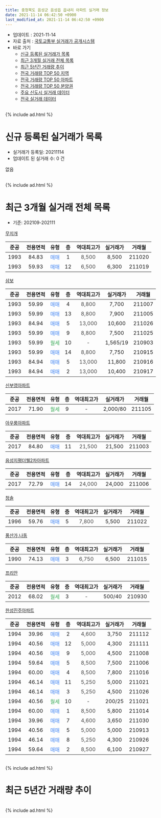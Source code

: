 ```yaml
---
title: 충청북도 음성군 음성읍 읍내리 아파트 실거래 정보
date: 2021-11-14 06:42:50 +0900
last_modified_at: 2021-11-14 06:42:50 +0900
---
```


* 업데이트 : 2021-11-14
* 자료 출처 : [국토교통부 실거래가 공개시스템](http://rt.molit.go.kr)
* 바로 가기
    * [신규 등록된 실거래가 목록](#신규-등록된-실거래가-목록)
    * [최근 3개월 실거래 전체 목록](#최근-3개월-실거래-전체-목록)
    * [최근 5년간 거래량 추이](#최근-5년간-거래량-추이)
    * [전국 거래량 TOP 50 지역](https://inasie.github.io/apt-trade-info/최근-3개월-전국에서-가장-거래가-많이-발생한-지역)
    * [전국 거래량 TOP 50 아파트](https://inasie.github.io/apt-trade-info/최근-3개월-전국에서-가장-거래가-많이-발생한-아파트)
    * [전국 거래량 TOP 50 분양권](https://inasie.github.io/apt-trade-info/최근-3개월-전국에서-가장-거래가-많이-발생한-분양권)
    * [주요 신도시 실거래 데이터](https://inasie.github.io/apt-trade-info/주요-신도시)
    * [전국 실거래 데이터](https://inasie.github.io/apt-trade-info/전국)
<br>
{% include ad.html %}
<br>

# 신규 등록된 실거래가 목록
* 실거래가 등록일: 20211114
* 업데이트 된 실거래 수: 0 건

없음

<br>
{% include ad.html %}
<br>

# 최근 3개월 실거래 전체 목록
* 기준: 202109-202111


[무지개](https://search.naver.com/search.naver?query=%EC%B6%A9%EC%B2%AD%EB%B6%81%EB%8F%84+%EC%9D%8C%EC%84%B1%EA%B5%B0+%EC%9D%8C%EC%84%B1%EC%9D%8D+%EC%9D%8D%EB%82%B4%EB%A6%AC+%EB%AC%B4%EC%A7%80%EA%B0%9C)

|준공|전용면적|유형|층|역대최고가|실거래가|거래월|
|:---:|:---:|:---:|:---:|:---:|:---:|:---:|
|1993|84.83|<span style="color:#4285f3">매매</span>|1|<span style="color:#444444">8,500</span>|8,500|211020|
|1993|59.93|<span style="color:#4285f3">매매</span>|12|<span style="color:#444444">6,500</span>|6,300|211019|

[삼보](https://search.naver.com/search.naver?query=%EC%B6%A9%EC%B2%AD%EB%B6%81%EB%8F%84+%EC%9D%8C%EC%84%B1%EA%B5%B0+%EC%9D%8C%EC%84%B1%EC%9D%8D+%EC%9D%8D%EB%82%B4%EB%A6%AC+%EC%82%BC%EB%B3%B4)

|준공|전용면적|유형|층|역대최고가|실거래가|거래월|
|:---:|:---:|:---:|:---:|:---:|:---:|:---:|
|1993|59.99|<span style="color:#4285f3">매매</span>|4|<span style="color:#444444">8,800</span>|7,700|211007|
|1993|59.99|<span style="color:#4285f3">매매</span>|13|<span style="color:#444444">8,800</span>|7,900|211005|
|1993|84.94|<span style="color:#4285f3">매매</span>|5|<span style="color:#444444">13,000</span>|10,600|211026|
|1993|59.99|<span style="color:#4285f3">매매</span>|9|<span style="color:#444444">8,800</span>|7,500|211025|
|1993|59.99|<span style="color:#34a853">월세</span>|10|<span style="color:#444444">-</span>|1,565/19|210903|
|1993|59.99|<span style="color:#4285f3">매매</span>|14|<span style="color:#444444">8,800</span>|7,750|210915|
|1993|84.94|<span style="color:#4285f3">매매</span>|5|<span style="color:#444444">13,000</span>|11,800|210916|
|1993|84.94|<span style="color:#4285f3">매매</span>|2|<span style="color:#444444">13,000</span>|10,400|210917|

[신부영아파트](https://search.naver.com/search.naver?query=%EC%B6%A9%EC%B2%AD%EB%B6%81%EB%8F%84+%EC%9D%8C%EC%84%B1%EA%B5%B0+%EC%9D%8C%EC%84%B1%EC%9D%8D+%EC%9D%8D%EB%82%B4%EB%A6%AC+%EC%8B%A0%EB%B6%80%EC%98%81%EC%95%84%ED%8C%8C%ED%8A%B8)

|준공|전용면적|유형|층|역대최고가|실거래가|거래월|
|:---:|:---:|:---:|:---:|:---:|:---:|:---:|
|2017|71.90|<span style="color:#34a853">월세</span>|9|<span style="color:#444444">-</span>|2,000/80|211105|

[아우룸아파트](https://search.naver.com/search.naver?query=%EC%B6%A9%EC%B2%AD%EB%B6%81%EB%8F%84+%EC%9D%8C%EC%84%B1%EA%B5%B0+%EC%9D%8C%EC%84%B1%EC%9D%8D+%EC%9D%8D%EB%82%B4%EB%A6%AC+%EC%95%84%EC%9A%B0%EB%A3%B8%EC%95%84%ED%8C%8C%ED%8A%B8)

|준공|전용면적|유형|층|역대최고가|실거래가|거래월|
|:---:|:---:|:---:|:---:|:---:|:---:|:---:|
|2017|84.80|<span style="color:#4285f3">매매</span>|11|<span style="color:#444444">21,500</span>|21,500|211003|

[음성지평더웰2차아파트](https://search.naver.com/search.naver?query=%EC%B6%A9%EC%B2%AD%EB%B6%81%EB%8F%84+%EC%9D%8C%EC%84%B1%EA%B5%B0+%EC%9D%8C%EC%84%B1%EC%9D%8D+%EC%9D%8D%EB%82%B4%EB%A6%AC+%EC%9D%8C%EC%84%B1%EC%A7%80%ED%8F%89%EB%8D%94%EC%9B%B02%EC%B0%A8%EC%95%84%ED%8C%8C%ED%8A%B8)

|준공|전용면적|유형|층|역대최고가|실거래가|거래월|
|:---:|:---:|:---:|:---:|:---:|:---:|:---:|
|2017|72.79|<span style="color:#4285f3">매매</span>|14|<span style="color:#444444">24,000</span>|24,000|211006|

[청솔](https://search.naver.com/search.naver?query=%EC%B6%A9%EC%B2%AD%EB%B6%81%EB%8F%84+%EC%9D%8C%EC%84%B1%EA%B5%B0+%EC%9D%8C%EC%84%B1%EC%9D%8D+%EC%9D%8D%EB%82%B4%EB%A6%AC+%EC%B2%AD%EC%86%94)

|준공|전용면적|유형|층|역대최고가|실거래가|거래월|
|:---:|:---:|:---:|:---:|:---:|:---:|:---:|
|1996|59.76|<span style="color:#4285f3">매매</span>|5|<span style="color:#444444">7,800</span>|5,500|211022|

[풍산가,나동](https://search.naver.com/search.naver?query=%EC%B6%A9%EC%B2%AD%EB%B6%81%EB%8F%84+%EC%9D%8C%EC%84%B1%EA%B5%B0+%EC%9D%8C%EC%84%B1%EC%9D%8D+%EC%9D%8D%EB%82%B4%EB%A6%AC+%ED%92%8D%EC%82%B0%EA%B0%80%2C%EB%82%98%EB%8F%99)

|준공|전용면적|유형|층|역대최고가|실거래가|거래월|
|:---:|:---:|:---:|:---:|:---:|:---:|:---:|
|1990|74.13|<span style="color:#4285f3">매매</span>|3|<span style="color:#444444">6,750</span>|6,500|211015|

[프리안](https://search.naver.com/search.naver?query=%EC%B6%A9%EC%B2%AD%EB%B6%81%EB%8F%84+%EC%9D%8C%EC%84%B1%EA%B5%B0+%EC%9D%8C%EC%84%B1%EC%9D%8D+%EC%9D%8D%EB%82%B4%EB%A6%AC+%ED%94%84%EB%A6%AC%EC%95%88)

|준공|전용면적|유형|층|역대최고가|실거래가|거래월|
|:---:|:---:|:---:|:---:|:---:|:---:|:---:|
|2012|68.02|<span style="color:#34a853">월세</span>|3|<span style="color:#444444">-</span>|500/40|210930|

[한성진주아파트](https://search.naver.com/search.naver?query=%EC%B6%A9%EC%B2%AD%EB%B6%81%EB%8F%84+%EC%9D%8C%EC%84%B1%EA%B5%B0+%EC%9D%8C%EC%84%B1%EC%9D%8D+%EC%9D%8D%EB%82%B4%EB%A6%AC+%ED%95%9C%EC%84%B1%EC%A7%84%EC%A3%BC%EC%95%84%ED%8C%8C%ED%8A%B8)

|준공|전용면적|유형|층|역대최고가|실거래가|거래월|
|:---:|:---:|:---:|:---:|:---:|:---:|:---:|
|1994|39.96|<span style="color:#4285f3">매매</span>|2|<span style="color:#444444">4,600</span>|3,750|211112|
|1994|40.56|<span style="color:#4285f3">매매</span>|12|<span style="color:#444444">5,000</span>|4,300|211111|
|1994|40.56|<span style="color:#4285f3">매매</span>|9|<span style="color:#444444">5,000</span>|4,500|211008|
|1994|59.64|<span style="color:#4285f3">매매</span>|5|<span style="color:#444444">8,500</span>|7,500|211006|
|1994|60.00|<span style="color:#4285f3">매매</span>|4|<span style="color:#444444">8,500</span>|7,800|211016|
|1994|46.14|<span style="color:#4285f3">매매</span>|11|<span style="color:#444444">5,250</span>|5,000|211021|
|1994|46.14|<span style="color:#4285f3">매매</span>|3|<span style="color:#444444">5,250</span>|4,500|211026|
|1994|40.56|<span style="color:#34a853">월세</span>|10|<span style="color:#444444">-</span>|200/25|211021|
|1994|60.00|<span style="color:#4285f3">매매</span>|1|<span style="color:#444444">8,500</span>|5,800|211014|
|1994|39.96|<span style="color:#4285f3">매매</span>|7|<span style="color:#444444">4,600</span>|3,650|211030|
|1994|40.56|<span style="color:#4285f3">매매</span>|5|<span style="color:#444444">5,000</span>|5,000|210913|
|1994|46.14|<span style="color:#4285f3">매매</span>|8|<span style="color:#444444">5,250</span>|4,300|210926|
|1994|59.64|<span style="color:#4285f3">매매</span>|2|<span style="color:#444444">8,500</span>|6,100|210927|


<br>
{% include ad.html %}
<br>

# 최근 5년간 거래량 추이


<div style="width:100%;">
    <canvas id="deal_progress" height="200"></canvas>
</div>

<script>
new Chart(document.getElementById("deal_progress"), {
    type: 'line',
    data: {
        labels: ['201611','201612','201701','201702','201703','201704','201705','201706','201707','201708','201709','201710','201711','201712','201801','201802','201803','201804','201805','201806','201807','201808','201809','201810','201811','201812','201901','201902','201903','201904','201905','201906','201907','201908','201909','201910','201911','201912','202001','202002','202003','202004','202005','202006','202007','202008','202009','202010','202011','202012','202101','202102','202103','202104','202105','202106','202107','202108','202109','202110','202111'],
        datasets: [{
            label: '매매',
            pointRadius: 1,
            data: [15, 5, 7, 11, 11, 18, 17, 13, 20, 26, 14, 18, 11, 13, 13, 16, 22, 17, 15, 14, 14, 13, 11, 17, 8, 6, 10, 13, 4, 11, 8, 13, 15, 7, 5, 12, 5, 9, 7, 17, 13, 14, 5, 18, 17, 11, 7, 11, 16, 19, 10, 11, 16, 28, 24, 22, 11, 18, 6, 17, 2],
            borderColor: "rgba(255, 201, 14, 1)",
            backgroundColor: "rgba(255, 201, 14, 0.5)",
            fill: false,
            lineTension: 0
        },{
            label: '전월세',
            pointRadius: 1,
            data: [1, 5, 0, 8, 3, 2, 7, 8, 0, 9, 5, 4, 9, 3, 5, 9, 5, 5, 2, 5, 7, 3, 4, 3, 3, 5, 2, 2, 2, 2, 1, 1, 4, 1, 5, 3, 2, 4, 5, 4, 2, 4, 1, 2, 4, 3, 3, 4, 2, 3, 3, 3, 2, 2, 5, 4, 2, 3, 2, 1, 1],
            borderColor: "rgba(0, 141, 185, 1)",
            backgroundColor: "rgba(0, 141, 185, 0.5)",
            fill: false,
            lineTension: 0
        }
        ]
    },
    options: {
        responsive: true,
        title: {
            display: false
        },
        tooltips: {
            mode: 'index',
            intersect: false
        },
        hover: {
            mode: 'nearest',
            intersect: true
        },
        scales: {
            xAxes: [{
                display: true,
                scaleLabel: {
                    display: true,
                    labelString: '년/월'
                }
            }],
            yAxes: [{
                display: true,
                ticks: {
                    suggestedMin: 0,
                },
                scaleLabel: {
                    display: true,
                    labelString: '실거래 수'
                }
            }]
        }
    }
});

</script>


<br>
{% include ad.html %}
<br>

